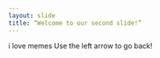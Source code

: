 ```yaml
---
layout: slide
title: “Welcome to our second slide!”
---
```

i love memes
Use the left arrow to go back!
